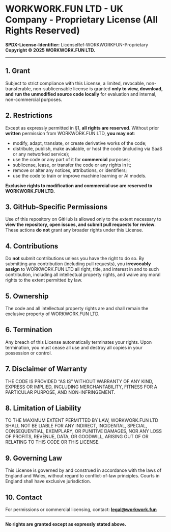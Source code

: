 # WORKWORK.FUN LTD - UK Company - Proprietary License (All Rights Reserved)

**SPDX-License-Identifier:** LicenseRef-WORKWORKFUN-Proprietary
**Copyright © 2025 WORKWORK.FUN LTD.**

---

## 1. Grant

Subject to strict compliance with this License, a limited, revocable, non-transferable, non-sublicensable license is granted **only to view, download, and run the unmodified source code locally** for evaluation and internal, non-commercial purposes.

## 2. Restrictions

Except as expressly permitted in §1, **all rights are reserved**. Without prior **written** permission from WORKWORK.FUN LTD, **you may not**:

* modify, adapt, translate, or create derivative works of the code;
* distribute, publish, make available, or host the code (including via SaaS or any networked service);
* use the code or any part of it for **commercial** purposes;
* sublicense, lease, or transfer the code or any rights in it;
* remove or alter any notices, attributions, or identifiers;
* use the code to train or improve machine learning or AI models.

**Exclusive rights to modification and commercial use are reserved to WORKWORK.FUN LTD.**

## 3. GitHub-Specific Permissions

Use of this repository on GitHub is allowed only to the extent necessary to **view the repository, open issues, and submit pull requests for review**. These actions **do not** grant any broader rights under this License.

## 4. Contributions

Do **not** submit contributions unless you have the right to do so.
By submitting any contribution (including pull requests), you **irrevocably assign** to WORKWORK.FUN LTD all right, title, and interest in and to such contribution, including all intellectual property rights, and waive any moral rights to the extent permitted by law.

## 5. Ownership

The code and all intellectual property rights are and shall remain the exclusive property of WORKWORK.FUN LTD.

## 6. Termination

Any breach of this License automatically terminates your rights. Upon termination, you must cease all use and destroy all copies in your possession or control.

## 7. Disclaimer of Warranty

THE CODE IS PROVIDED “AS IS” WITHOUT WARRANTY OF ANY KIND, EXPRESS OR IMPLIED, INCLUDING MERCHANTABILITY, FITNESS FOR A PARTICULAR PURPOSE, AND NON-INFRINGEMENT.

## 8. Limitation of Liability

TO THE MAXIMUM EXTENT PERMITTED BY LAW, WORKWORK.FUN LTD SHALL NOT BE LIABLE FOR ANY INDIRECT, INCIDENTAL, SPECIAL, CONSEQUENTIAL, EXEMPLARY, OR PUNITIVE DAMAGES, NOR ANY LOSS OF PROFITS, REVENUE, DATA, OR GOODWILL, ARISING OUT OF OR RELATING TO THIS CODE OR THIS LICENSE.

## 9. Governing Law

This License is governed by and construed in accordance with the laws of England and Wales, without regard to conflict-of-law principles. Courts in England shall have exclusive jurisdiction.

## 10. Contact

For permissions or commercial licensing, contact: **[legal@workwork.fun](mailto:sylwester@workwork.fun)**

---

**No rights are granted except as expressly stated above.**
